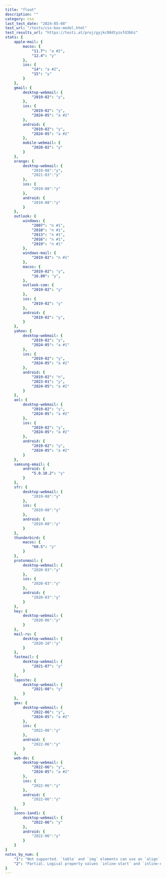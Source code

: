 ```yaml
---
title: "float"
description: ""
category: css
last_test_date: "2024-05-08"
test_url: "/tests/css-box-model.html"
test_results_url: "https://testi.at/proj/gyjkc98dtyzxfd3bhz"
stats: {
	apple-mail: {
		macos: {
            "11.7": "a #2",
			"12.4": "y"
		},
		ios: {
			"14": "a #2",
            "15": "y"
		}
	},
	gmail: {
		desktop-webmail: {
			"2019-02": "y",
		},
		ios: {
			"2019-02": "y",
            "2024-05": "a #2"
		},
		android: {
			"2019-02": "y",
            "2024-05": "a #2"
		},
        mobile-webmail: {
            "2020-02": "y"
        }
	},
    orange: {
        desktop-webmail: {
            "2019-08":"y",
            "2021-03":"y"
        },
        ios: {
            "2019-08":"y"
        },
        android: {
            "2019-08":"y"
        }
    },
	outlook: {
		windows: {
			"2007": "n #1",
			"2010": "n #1",
			"2013": "n #1",
			"2016": "n #1",
			"2019": "n #1"
		},
		windows-mail: {
			"2019-02": "n #1"
		},
		macos: {
			"2019-02": "y",
            "16.80": "y",
		},
		outlook-com: {
			"2019-02": "y"
		},
		ios: {
			"2019-02": "y"
		},
		android: {
			"2019-02": "y",
		}
	},
	yahoo: {
		desktop-webmail: {
			"2019-02": "y",
            "2024-05": "a #1"
		},
		ios: {
			"2019-02": "y",
            "2024-05": "a #2"
		},
		android: {
			"2019-02": "n",
			"2023-01": "y",
            "2024-05": "a #2"
		}
	},
	aol: {
		desktop-webmail: {
			"2019-02": "y",
            "2024-05": "a #2"
		},
		ios: {
			"2019-02": "y",
            "2024-05": "a #2"
		},
		android: {
			"2019-02": "y",
            "2024-05": "a #2"
		}
	},
	samsung-email: {
		android: {
			"5.0.10.2": "y"
		}
	},
    sfr: {
        desktop-webmail: {
            "2019-08":"y"
        },
        ios: {
            "2019-08":"y"
        },
        android: {
            "2019-08":"y"
        }
    },
	thunderbird: {
		macos: {
			"60.5": "y"
		}
	},
    protonmail: {
        desktop-webmail: {
            "2020-03":"y"
        },
        ios: {
            "2020-03":"y"
        },
        android: {
            "2020-03":"y"
        }
    },
    hey: {
        desktop-webmail: {
            "2020-06":"y"
        }
    },
    mail-ru: {
        desktop-webmail: {
            "2020-10":"y"
        }
    },
	fastmail: {
		desktop-webmail: {
			"2021-07": "y"
		}
	},
    laposte: {
        desktop-webmail: {
            "2021-08": "y"
        }
    },
    gmx: {
        desktop-webmail: {
            "2022-06": "y",
            "2024-05": "a #2"
        },
        ios: {
            "2022-06":"y"
        },
        android: {
            "2022-06":"y"
        }
    },
    web-de: {
        desktop-webmail: {
            "2022-06": "y",
            "2024-05": "a #2"
        },
        ios: {
            "2022-06":"y"
        },
        android: {
            "2022-06":"y"
        }
    },
    ionos-1and1: {
        desktop-webmail: {
            "2022-06": "y"
        },
        android: {
            "2022-06":"y"
        }
    }
}
notes_by_num: {
    "1": "Not supported. `table` and `img` elements can use an `align` attribute to get a similar effect.",
    "2": "Partial. Logical property values `inline-start` and `inline-end` are not supported."
}
---
```

